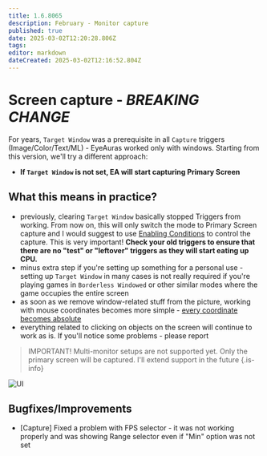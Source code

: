 ```yaml
---
title: 1.6.8065
description: February - Monitor capture
published: true
date: 2025-03-02T12:20:28.806Z
tags: 
editor: markdown
dateCreated: 2025-03-02T12:16:52.804Z
---
```


# Screen capture - *BREAKING CHANGE*
For years, `Target Window` was a prerequisite in all `Capture` triggers (Image/Color/Text/ML) - EyeAuras worked only with windows. 
Starting from this version, we'll try a different approach:
- **If `Target Window` is not set, EA will start capturing Primary Screen**

## What this means in practice?
- previously, clearing `Target Window` basically stopped Triggers from working. From now on, this will only switch the mode to Primary Screen capture and I would suggest to use [Enabling Conditions](https://wiki.eyeauras.net/en/features/enabling-conditions) to control the capture. This is very important! **Check your old triggers to ensure that there are no "test" or "leftover" triggers as they will start eating up CPU.**
- minus extra step if you're setting up something for a personal use - setting up `Target Window` in many cases is not really required if you're playing games in `Borderless Windowed` or other similar modes where the game occupies the entire screen
- as soon as we remove window-related stuff from the picture, working with mouse coordinates becomes more simple - [every coordinate becomes absolute](https://wiki.eyeauras.net/en/features/coordinate-system)
- everything related to clicking on objects on the screen will continue to work as is. If you'll notice some problems - please report

> IMPORTANT! Multi-monitor setups are not supported yet. Only the primary screen will be captured. I'll extend support in the future
{.is-info}

![UI](https://s3.eyeauras.net/media/2025/03/NVIDIA_Overlay_80XXbHcGZc5tlptP.png)


## Bugfixes/Improvements
- [Capture] Fixed a problem with FPS selector - it was not working properly and was showing Range selector even if "Min" option was not set
